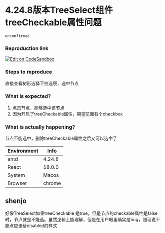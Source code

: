 # 4.24.8版本TreeSelect组件treeCheckable属性问题

`unconfirmed`

### Reproduction link

[![Edit on CodeSandbox](https://codesandbox.io/static/img/play-codesandbox.svg)](https://codesandbox.io/s/ji-ben-antd-4-24-8-forked-7mgwh8?file=/demo.tsx)

### Steps to reproduce

直接查看树形选择下拉选项，选中节点

### What is expected?

1. 点击节点，能够选中该节点
2. 因为开启了treeCheckable属性，期望前面有个checkbox

### What is actually happening?

节点不能选中，删除treeCheckable属性之后又可以选中了

| Environment | Info   |
| ----------- | ------ |
| antd        | 4.24.8 |
| React       | 18.0.0 |
| System      | Macos  |
| Browser     | chrome |

<!-- generated by ant-design-issue-helper. DO NOT REMOVE -->

## shenjo

好像TreeSelect如果treeCheckable 是true，但是节点的checkable属性是false时，节点就是不能选。虽然逻辑上能理解，但是在用户眼里确实是bug，照理说不能点应该给disabled的样式
